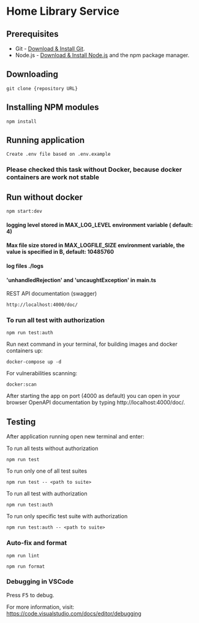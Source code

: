 # Home Library Service

## Prerequisites

- Git - [Download & Install Git](https://git-scm.com/downloads).
- Node.js - [Download & Install Node.js](https://nodejs.org/en/download/) and the npm package manager.

## Downloading

```
git clone {repository URL}
```

## Installing NPM modules

```
npm install
```

## Running application
```
Create .env file based on .env.example 

```

### Please checked this task without Docker, because docker containers are work not stable
## Run without docker 

```
npm start:dev
```

#### logging level stored in MAX_LOG_LEVEL environment variable ( default: 4)
#### Max file size stored in MAX_LOGFILE_SIZE environment variable, the value is specified in B, default: 10485760
#### log files ./logs
#### 'unhandledRejection' and 'uncaughtException' in main.ts

REST API documentation (swagger)
```
http://localhost:4000/doc/
```

### To run all test with authorization

```
npm run test:auth
```

Run next command in your terminal, for building images and docker containers up:
```
docker-compose up -d
```

For vulnerabilities scanning:
```
docker:scan
```
After starting the app on port (4000 as default) you can open
in your browser OpenAPI documentation by typing http://localhost:4000/doc/.


## Testing

After application running open new terminal and enter:

To run all tests without authorization

```
npm run test
```

To run only one of all test suites

```
npm run test -- <path to suite>
```

To run all test with authorization

```
npm run test:auth
```

To run only specific test suite with authorization

```
npm run test:auth -- <path to suite>
```

### Auto-fix and format

```
npm run lint
```

```
npm run format
```

### Debugging in VSCode

Press <kbd>F5</kbd> to debug.

For more information, visit: https://code.visualstudio.com/docs/editor/debugging
